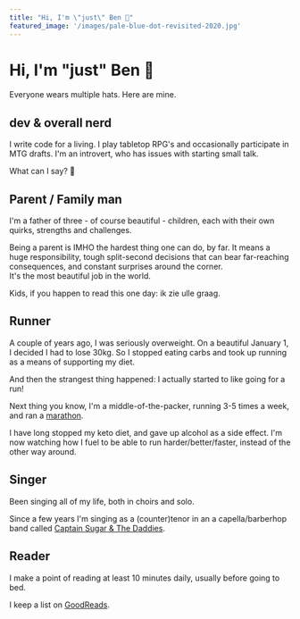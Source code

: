 ```yaml
---
title: "Hi, I'm \"just\" Ben 👋"
featured_image: '/images/pale-blue-dot-revisited-2020.jpg'
---
```


# Hi, I'm \"just\" Ben 👋

Everyone wears multiple hats. Here are mine. 


## dev & overall nerd
I write code for a living. I play tabletop RPG's and occasionally participate in MTG drafts. I'm an introvert, who has issues with starting small talk.    

What can I say? 🤷‍️   

## Parent / Family man
I'm a father of three - of course beautiful - children, each with their own quirks, strengths and challenges. 

Being a parent is IMHO the hardest thing one can do, by far. It means a huge responsibility, tough split-second decisions that can bear far-reaching consequences, and constant surprises around the corner.    
It's the most beautiful job in the world.     

Kids, if you happen to read this one day: ik zie ulle graag. 

## Runner
A couple of years ago, I was seriously overweight. On a beautiful January 1, I decided I had to lose 30kg. 
So I stopped eating carbs and took up running as a means of supporting my diet. 

And then the strangest thing happened: I actually started to like going for a run! 
    
Next thing you know, I'm a middle-of-the-packer, running 3-5 times a week, and ran a [marathon](https://www.strava.com/activities/6127388564/overview).    

I have long stopped my keto diet, and gave up alcohol as a side effect. I'm now watching how I fuel to be able to run harder/better/faster, instead of the other way around. 

## Singer
Been singing all of my life, both in choirs and solo. 

Since a few years I'm singing as a (counter)tenor in an a capella/barberhop band called [Captain Sugar & The Daddies](https://www.facebook.com/cptsugar). 

## Reader
I make a point of reading at least 10 minutes daily, usually before going to bed. 

I keep a list on [GoodReads](https://www.goodreads.com/user/show/6076790-ben). 
